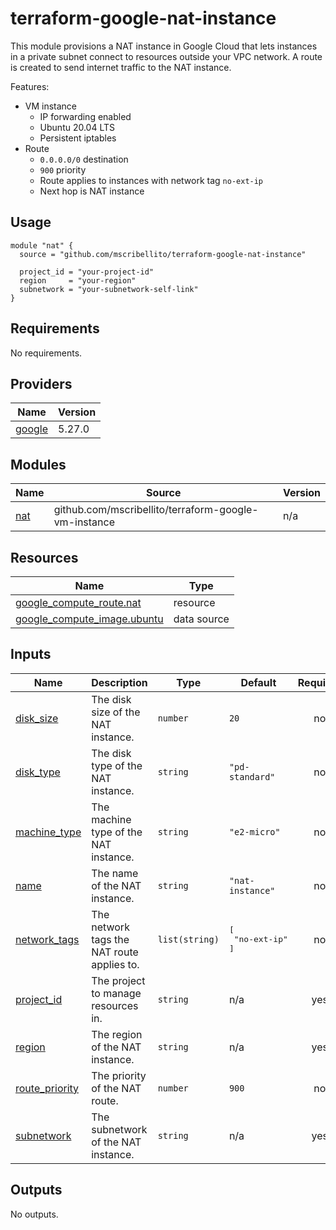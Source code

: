 # terraform-google-nat-instance

This module provisions a NAT instance in Google Cloud that lets instances in a private subnet connect to resources outside your VPC network. A route is created to send internet traffic to the NAT instance.

Features:

- VM instance
    - IP forwarding enabled
    - Ubuntu 20.04 LTS
    - Persistent iptables
- Route
    - `0.0.0.0/0` destination
    - `900` priority
    - Route applies to instances with network tag `no-ext-ip`
    - Next hop is NAT instance

## Usage

```hcl
module "nat" {
  source = "github.com/mscribellito/terraform-google-nat-instance"

  project_id = "your-project-id"
  region     = "your-region"
  subnetwork = "your-subnetwork-self-link"
}
```

<!-- BEGIN_TF_DOCS -->
## Requirements

No requirements.

## Providers

| Name | Version |
|------|---------|
| <a name="provider_google"></a> [google](#provider\_google) | 5.27.0 |

## Modules

| Name | Source | Version |
|------|--------|---------|
| <a name="module_nat"></a> [nat](#module\_nat) | github.com/mscribellito/terraform-google-vm-instance | n/a |

## Resources

| Name | Type |
|------|------|
| [google_compute_route.nat](https://registry.terraform.io/providers/hashicorp/google/latest/docs/resources/compute_route) | resource |
| [google_compute_image.ubuntu](https://registry.terraform.io/providers/hashicorp/google/latest/docs/data-sources/compute_image) | data source |

## Inputs

| Name | Description | Type | Default | Required |
|------|-------------|------|---------|:--------:|
| <a name="input_disk_size"></a> [disk\_size](#input\_disk\_size) | The disk size of the NAT instance. | `number` | `20` | no |
| <a name="input_disk_type"></a> [disk\_type](#input\_disk\_type) | The disk type of the NAT instance. | `string` | `"pd-standard"` | no |
| <a name="input_machine_type"></a> [machine\_type](#input\_machine\_type) | The machine type of the NAT instance. | `string` | `"e2-micro"` | no |
| <a name="input_name"></a> [name](#input\_name) | The name of the NAT instance. | `string` | `"nat-instance"` | no |
| <a name="input_network_tags"></a> [network\_tags](#input\_network\_tags) | The network tags the NAT route applies to. | `list(string)` | <pre>[<br>  "no-ext-ip"<br>]</pre> | no |
| <a name="input_project_id"></a> [project\_id](#input\_project\_id) | The project to manage resources in. | `string` | n/a | yes |
| <a name="input_region"></a> [region](#input\_region) | The region of the NAT instance. | `string` | n/a | yes |
| <a name="input_route_priority"></a> [route\_priority](#input\_route\_priority) | The priority of the NAT route. | `number` | `900` | no |
| <a name="input_subnetwork"></a> [subnetwork](#input\_subnetwork) | The subnetwork of the NAT instance. | `string` | n/a | yes |

## Outputs

No outputs.
<!-- END_TF_DOCS -->